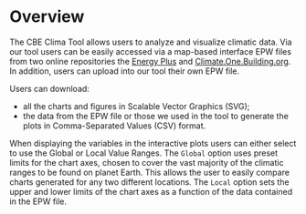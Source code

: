 # Overview

The CBE Clima Tool allows users to analyze and visualize climatic data. Via our tool users can be easily accessed via a map-based interface EPW files from two online repositories the [Energy Plus](https://energyplus.net/weather) and [Climate.One.Building.org](http://climate.onebuilding.org/). In addition, users can upload into our tool their own EPW file.

Users can download:

* all the charts and figures in Scalable Vector Graphics \(SVG\);
* the data from the EPW file or those we used in the tool to generate the plots in Comma-Separated Values \(CSV\) format.

When displaying the variables in the interactive plots users can either select to use the Global or Local Value Ranges. The `Global` option uses preset limits for the chart axes, chosen to cover the vast majority of the climatic ranges to be found on planet Earth. This allows the user to easily compare charts generated for any two different locations. The `Local` option sets the upper and lower limits of the chart axes as a function of the data contained in the EPW file.

